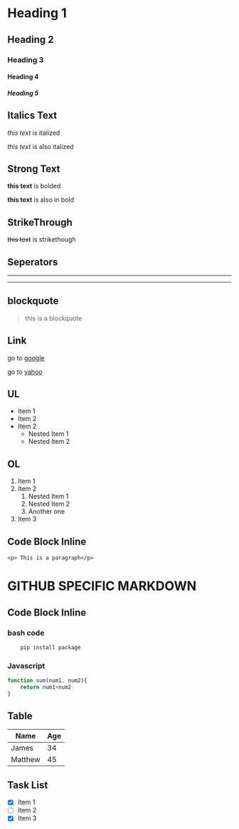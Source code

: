# Heading 1
## Heading 2
### Heading 3
#### Heading 4
##### Heading 5

## **Italics Text**

*this text* is italized

_this text_ is also italized

## **Strong Text**
**this text** is bolded

__this text__ is also in bold


## **StrikeThrough** 

~~this text~~ is strikethough 

## **Seperators**
---
___

## **blockquote** 
> this is a blockquote

## **Link**
go to [google](http:/google.com)

go to [yahoo](http://yahoo "Yahoo Search")

## **UL** 
* Item 1
* Item 2
* Item 2
    * Nested Item 1
    * Nested Item 2

## **OL** 
1. Item 1
1. Item 2
    1. Nested Item 1
    2. Nested Item 2
    3. Another one
1. Item 3

## **Code Block** Inline 
`<p> This is a paragraph</p>`  
  

# GITHUB SPECIFIC MARKDOWN

## **Code Block** Inline
### bash code 

```bash
    pip install package
``` 
 
### Javascript

```javascript
function sum(num1, num2){
    return num1+num2
}
```
## **Table**
| Name   | Age      |
|--------|----------|
|James   |34        |
|Matthew |45        |

## **Task List** 

* [x] Item 1
* [ ] Item 2
* [x] Item 3